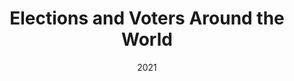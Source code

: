 ---
tags: []
categories: []
title: Elections and Voters Around the World
summary: Some text
date: 2021
type: docs
math: false
tags:
  - Elections
  - Electoral behavior
  - Electoral systems
image:
  caption: 'Santinhos in Brazil'
---